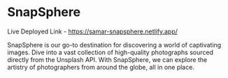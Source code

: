 # SnapSphere
Live Deployed Link - https://samar-snapsphere.netlify.app/

SnapSphere is our go-to destination for discovering a world of captivating images. Dive into a vast collection of high-quality photographs sourced directly from the Unsplash API. With SnapSphere, we can explore the artistry of photographers from around the globe, all in one place.

